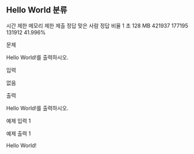 ## Hello World 분류

시간 제한	메모리 제한	제출	정답	맞은 사람	정답 비율
1 초	128 MB	421937	177195	131912	41.996%

문제

Hello World!를 출력하시오.


입력

없음

출력

Hello World!를 출력하시오.

예제 입력 1

예제 출력 1

Hello World!